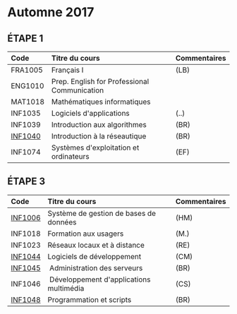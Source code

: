 # Automne 2017

## ÉTAPE 1

|     Code	                                                     | Titre du cours                               | Commentaires           |
|:---------------------------------------------------------------|:-------------------------------------------- |:-----------------------| 
| FRA1005	                                                       | Français I                                   | (LB)                   |
| ENG1010	                                                       | Prep. English for Professional Communication |                        |
| MAT1018	                                                       | Mathématiques informatiques                  |                        |
| INF1035	                                                       | Logiciels d'applications                     | (..)                   |
| INF1039	                                                       | Introduction aux algorithmes                 | (BR)                   |
| [INF1040](https://github.com/CollegeBoreal/INF1040-201-17A-02) | Introduction à la réseautique                | (BR)                   |
| INF1074	                                                       | Systèmes d'exploitation et ordinateurs       | (EF)                   |

## ÉTAPE 3

|     Code	                                                     | Titre du cours                               | Commentaires           |
|:---------------------------------------------------------------|:-------------------------------------------- |:-----------------------| 
| [INF1006](https://github.com/CollegeBoreal/INF1006-201-17A-02) |	Système de gestion de bases de données      |  (HM)                  |
| INF1018                                                        | Formation aux usagers                        |  (M.)                  |
| INF1023                                                        | Réseaux locaux et à distance                 |  (RE)                  |
| [INF1044](https://github.com/CollegeBoreal/INF1044-201-17A-02) | Logiciels de développement                   |  (CM)                  |
| [INF1045](https://github.com/CollegeBoreal/INF1045-17A)        | Administration des serveurs                  |  (BR)                  |
| INF1046                                                        | Développement d'applications multimédia      |  (CS)                  |
| [INF1048](https://github.com/CollegeBoreal/INF1048-201-17A-02) | Programmation et scripts                     |  (BR)                  |

